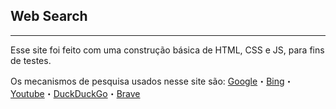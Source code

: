## Web Search
---
Esse site foi feito com uma construção básica de HTML, CSS e JS, para fins de testes.

Os mecanismos de pesquisa usados nesse site são:
[Google](http://www.google.com)・[Bing](http://www.bing.com)・[Youtube](http://www.youtube.com)・[DuckDuckGo](http://duckduckgo.com)・[Brave](http://search.brave.com)
